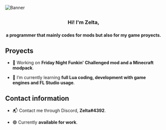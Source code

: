 ![Banner](https://i.imgur.io/5FT3pAU_d.webp?maxwidth=640&shape=thumb&fidelity=medium)
<h2> </h2>

<h3 align = "center">Hi! I'm Zelta,<h3>
<h4 align = "center">a programmer that mainly codes for mods but also for my game proyects.
<p> </h4>

## Proyects

-  🔧 Working on **Friday Night Funkin' Challenged mod and a Minecraft modpack**.

-  📖 I’m currently learning **full Lua coding, development with game engines and FL Studio usage**.
  
## Contact information 

-  📬 Contact me through Discord, **Zelta#4392**.

-  🟢 Currently **available for work**.